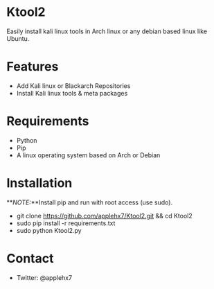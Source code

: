 # Ktool2
Easily install kali linux tools in Arch linux or any debian based linux like Ubuntu.

# Features
- Add Kali linux or Blackarch Repositories
- Install Kali linux tools & meta packages

# Requirements
- Python
- Pip
- A linux operating system based on Arch or Debian

# Installation
**_NOTE:_**Install pip and run with root access (use sudo).
- git clone https://github.com/applehx7/Ktool2.git && cd Ktool2
- sudo pip install -r requirements.txt
- sudo python Ktool2.py

# Contact
- Twitter: @applehx7
